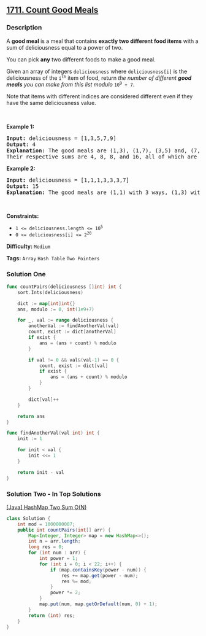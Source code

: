 ## [1711. Count Good Meals](https://leetcode.com/problems/count-good-meals/)

### Description

<p>A <strong>good meal</strong> is a meal that contains <strong>exactly two different food items</strong> with a sum of deliciousness equal to a power of two.</p>

<p>You can pick <strong>any</strong> two different foods to make a good meal.</p>

<p>Given an array of integers <code>deliciousness</code> where <code>deliciousness[i]</code> is the deliciousness of the <code>i<sup>​​​​​​th</sup>​​​​</code>​​​​ item of food, return <em>the number of different <strong>good meals</strong> you can make from this list modulo</em> <code>10<sup>9</sup> + 7</code>.</p>

<p>Note that items with different indices are considered different even if they have the same deliciousness value.</p>

<p>&nbsp;</p>
<p><strong>Example 1:</strong></p>

<pre>
<strong>Input:</strong> deliciousness = [1,3,5,7,9]
<strong>Output:</strong> 4
<strong>Explanation: </strong>The good meals are (1,3), (1,7), (3,5) and, (7,9).
Their respective sums are 4, 8, 8, and 16, all of which are powers of 2.
</pre>

<p><strong>Example 2:</strong></p>

<pre>
<strong>Input:</strong> deliciousness = [1,1,1,3,3,3,7]
<strong>Output:</strong> 15
<strong>Explanation: </strong>The good meals are (1,1) with 3 ways, (1,3) with 9 ways, and (1,7) with 3 ways.</pre>

<p>&nbsp;</p>
<p><strong>Constraints:</strong></p>

<ul>
	<li><code>1 &lt;= deliciousness.length &lt;= 10<sup>5</sup></code></li>
	<li><code>0 &lt;= deliciousness[i] &lt;= 2<sup>20</sup></code></li>
</ul>

**Difficulty:** `Medium`

**Tags:** `Array` `Hash Table` `Two Pointers`

### Solution One

```go
func countPairs(deliciousness []int) int {
	sort.Ints(deliciousness)

	dict := map[int]int{}
	ans, modulo := 0, int(1e9+7)

	for _, val := range deliciousness {
		anotherVal := findAnotherVal(val)
		count, exist := dict[anotherVal]
		if exist {
			ans = (ans + count) % modulo
		}

		if val != 0 && val&(val-1) == 0 {
			count, exist := dict[val]
			if exist {
				ans = (ans + count) % modulo
			}
		}

		dict[val]++
	}

	return ans
}

func findAnotherVal(val int) int {
	init := 1

	for init < val {
		init <<= 1
	}

	return init - val
}
```

### Solution Two - In Top Solutions

[[Java] HashMap Two Sum O(N)](<https://leetcode.com/problems/count-good-meals/discuss/999119/Java-HashMap-Two-Sum-O(N)>)

```java
class Solution {
    int mod = 1000000007;
    public int countPairs(int[] arr) {
        Map<Integer, Integer> map = new HashMap<>();
        int n = arr.length;
        long res = 0;
        for (int num : arr) {
            int power = 1;
            for (int i = 0; i < 22; i++) {
                if (map.containsKey(power - num)) {
                    res += map.get(power - num);
                    res %= mod;
                }
                power *= 2;
            }
            map.put(num, map.getOrDefault(num, 0) + 1);
        }
        return (int) res;
    }
}
```
